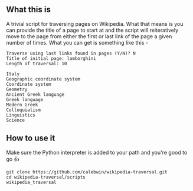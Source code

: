 ## What this is
A trivial script for traversing pages on Wikipedia. What that means is you can provide the title of a page to start at and the script will reiteratively move to the page from either the first or last link of the page a given number of times. What you can get is something like this -
```
Traverse using last links found in pages (Y/N)? N
Title of initial page: lamborghini
Length of traversal: 10

Italy
Geographic coordinate system
Coordinate system
Geometry
Ancient Greek language
Greek language
Modern Greek
Colloquialism
Linguistics
Science
```

## How to use it
Make sure the Python interpreter is added to your path and you're good to go :thumbsup:
```
git clone https://github.com/calebwin/wikipedia-traversal.git
cd wikipedia-traversal/scripts
wikipedia_traversal
```
